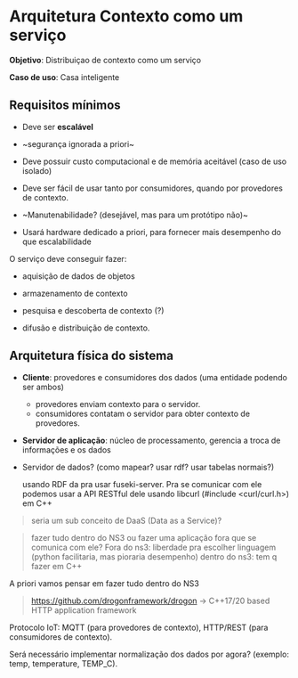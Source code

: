 # Arquitetura Contexto como um serviço

**Objetivo**: Distribuiçao de contexto como um serviço

**Caso de uso**: Casa inteligente

## Requisitos mínimos

- Deve ser **escalável**

- ~segurança ignorada a priori~

- Deve possuir custo computacional e de memória aceitável (caso de uso isolado)

- Deve ser fácil de usar tanto por consumidores, quando por provedores de contexto.

- ~Manutenabilidade? (desejável, mas para um protótipo não)~

- Usará hardware dedicado a priori, para fornecer mais desempenho do que escalabilidade

O serviço deve conseguir fazer:

- aquisição de dados de objetos

- armazenamento de contexto

- pesquisa e descoberta de contexto (?)

- difusão e distribuição de contexto.

## Arquitetura física do sistema

- **Cliente**: provedores e consumidores dos dados (uma entidade podendo ser ambos)
  - provedores enviam contexto para o servidor.
  - consumidores contatam o servidor para obter contexto de provedores.

- **Servidor de aplicação**: núcleo de processamento, gerencia a troca de informações e os dados

- Servidor de dados? (como mapear? usar rdf? usar tabelas normais?)

    usando RDF da pra usar fuseki-server. Pra se comunicar com ele podemos usar a API RESTful dele usando libcurl (#include <curl/curl.h>) em C++

> seria um sub conceito de DaaS (Data as a Service)?

> fazer tudo dentro do NS3 ou fazer uma aplicação fora que se comunica com ele?
> Fora do ns3: liberdade pra escolher linguagem (python facilitaria, mas pioraria desempenho)
> dentro do ns3: tem q fazer em C++

A priori vamos pensar em fazer tudo dentro do NS3

> <https://github.com/drogonframework/drogon> -> C++17/20 based HTTP application framework

Protocolo IoT: MQTT (para provedores de contexto), HTTP/REST (para consumidores de contexto).

Será necessário implementar normalização dos dados por agora? (exemplo: temp, temperature, TEMP_C).
